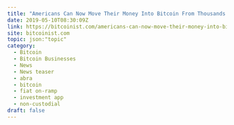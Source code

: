 ```yaml
---
title: "Americans Can Now Move Their Money Into Bitcoin From Thousands of US Banks"
date: 2019-05-10T08:30:09Z
link: https://bitcoinist.com/americans-can-now-move-their-money-into-bitcoin-from-thousands-of-us-banks/?utm_medium=RSS&utm_source=hune
site: bitcoinist.com
topic: json:"topic"
category:
  - Bitcoin
  - Bitcoin Businesses
  - News
  - News teaser
  - abra
  - bitcoin
  - fiat on-ramp
  - investment app
  - non-custodial
draft: false
---
```

